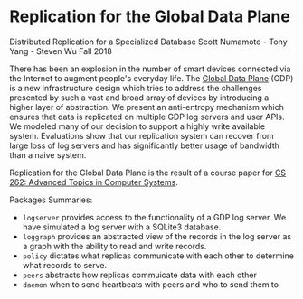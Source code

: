 # Replication for the Global Data Plane
Distributed Replication for a Specialized Database 
Scott Numamoto - Tony Yang - Steven Wu
Fall 2018

There has been an explosion in the number of smart devices connected via the Internet to augment people's everyday life. The [Global Data Plane](https://gdp.cs.berkeley.edu/redmine/) (GDP) is a new infrastructure design which tries to address the challenges presented by such a vast and broad array of devices by introducing a higher layer of abstraction. We present an anti-entropy mechanism which ensures that data is replicated on multiple GDP log servers and user APIs. We modeled many of our decision to support a highly write available system. Evaluations show that our replication system can recover from large loss of log servers and has significantly better usage of bandwidth than a naive system. 

Replication for the Global Data Plane is the result of a course paper for [CS 262: Advanced Topics in Computer Systems](https://people.eecs.berkeley.edu/~kubitron/courses/cs262a-F18/index.html). 

Packages Summaries:
* `logserver` provides access to the functionality of a GDP log server. We have simulated a log server with a SQLite3 database.
* `loggraph` provides an abstracted view of the records in the log server as a graph with the ability to read and write records.
* `policy` dictates what replicas communicate with each other to determine what records to serve.
* `peers` abstracts how replicas commuicate data with each other
* `daemon` when to send heartbeats with peers and who to send them to
